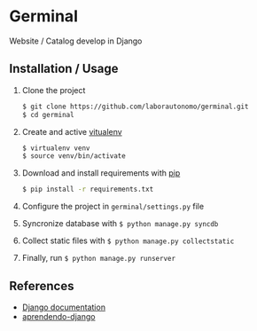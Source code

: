 Germinal
========

Website / Catalog develop in Django

Installation / Usage
--------------------

1. Clone the project

    ``` sh
    $ git clone https://github.com/laborautonomo/germinal.git
    $ cd germinal
    ``` 

2. Create and active [vitualenv](http://pypi.python.org/pypi/virtualenv)

    ``` sh
    $ virtualenv venv
    $ source venv/bin/activate
    ``` 

3. Download and install requirements with [pip](http://pypi.python.org/pypi/pip)

    ``` sh
    $ pip install -r requirements.txt
    ```

4. Configure the project in `germinal/settings.py` file

5. Syncronize database with `$ python manage.py syncdb`

6. Collect static files with `$ python manage.py collectstatic`

7. Finally, run `$ python manage.py runserver`


References
----------

* [Django documentation](https://docs.djangoproject.com/en/1.6/)
* [aprendendo-django](https://github.com/marinho/aprendendo-django)